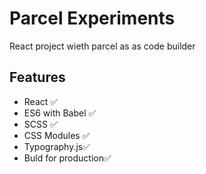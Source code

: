 # Parcel Experiments

React project wieth parcel as as code builder

## Features

- React ✅
- ES6 with Babel ✅
- SCSS ✅
- CSS Modules ✅
- Typography.js✅
- Buld for production✅
